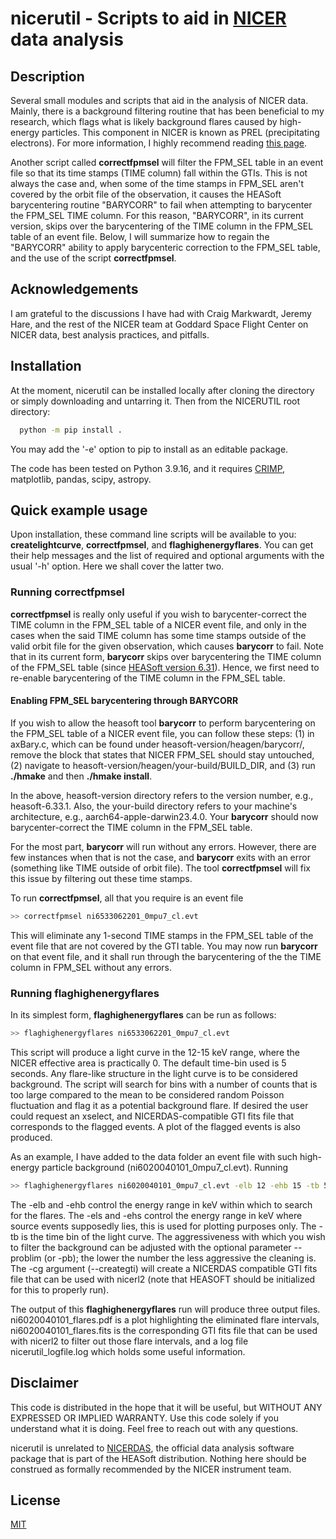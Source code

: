 # nicerutil - Scripts to aid in [NICER](https://heasarc.gsfc.nasa.gov/docs/nicer/) data analysis

## Description

Several small modules and scripts that aid in the analysis of NICER data. Mainly, there is a 
background filtering routine that has been beneficial to my research, which flags what is likely 
background flares caused by high-energy particles. This component in NICER is known as PREL 
(precipitating electrons). For more information, I highly recommend reading 
[this page](https://heasarc.gsfc.nasa.gov/docs/nicer/analysis_threads/flares/).


Another script called **correctfpmsel** will filter the FPM_SEL table in an event file so that its time stamps (TIME column) fall within the GTIs. This is not always the case and, when some of the time stamps in FPM_SEL aren't covered by the orbit file of the observation, it causes the HEASoft barycentering routine "BARYCORR" to fail when attempting to barycenter the FPM_SEL TIME column. For this reason, "BARYCORR", in its current version, skips over the barycentering of the TIME column in the FPM_SEL table of an event file. Below, I will summarize how to regain the "BARYCORR" ability to apply barycenteric correction to the FPM_SEL table, and the use of the script **correctfpmsel**.

## Acknowledgements

I am grateful to the discussions I have had with Craig Markwardt, Jeremy Hare, and the rest of the 
NICER team at Goddard Space Flight Center on NICER data, best analysis practices, and pitfalls.


## Installation

At the moment, nicerutil can be installed locally after cloning the directory or simply downloading 
and untarring it. Then from the NICERUTIL root directory:

```bash
  python -m pip install .
```

You may add the '-e' option to pip to install as an editable package.

The code has been tested on Python 3.9.16, and it requires [CRIMP](https://github.com/georgeyounes/CRIMP), 
matplotlib, pandas, scipy, astropy.

## Quick example usage

Upon installation, these command line scripts will be available to you: **createlightcurve**, 
**correctfpmsel**, and **flaghighenergyflares**. You can get their help messages and the list 
of required and optional arguments with the usual '-h' option. Here we shall cover the latter two. 

### Running correctfpmsel

**correctfpmsel** is really only useful if you wish to barycenter-correct the TIME column in the FPM_SEL table of a NICER event file, and only in the cases when the said TIME column has some time stamps outside of the valid orbit file for the given observation, which causes **barycorr** to fail. Note that in its current form, **barycorr** skips over barycentering the TIME column of the FPM_SEL table (since [HEASoft version 6.31](https://heasarc.gsfc.nasa.gov/FTP/software/ftools/release/archive/Release_Notes_6.31)). Hence, we first need to re-enable barycentering of the TIME column in the FPM_SEL table.

#### Enabling FPM_SEL barycentering through BARYCORR

If you wish to allow the heasoft tool **barycorr** to perform barycentering on the FPM_SEL table of a NICER event file, you can follow these steps: (1) in axBary.c, which can be found under heasoft-version/heagen/barycorr/, remove the block that states that NICER FPM_SEL should stay untouched, (2) navigate to heasoft-version/heagen/your-build/BUILD_DIR, and (3) run **./hmake** and then **./hmake install**.

In the above, heasoft-version directory refers to the version number, e.g., heasoft-6.33.1. Also, the your-build directory refers to your machine's architecture, e.g., aarch64-apple-darwin23.4.0. Your **barycorr** should now barycenter-correct the TIME column in the FPM_SEL table.

For the most part, **barycorr** will run without any errors. However, there are few instances when that is not the case, and **barycorr** exits with an error (something like TIME outside of orbit file). The tool **correctfpmsel** will fix this issue by filtering out these time stamps.


To run **correctfpmsel**, all that you require is an event file

```bash
>> correctfpmsel ni6533062201_0mpu7_cl.evt
```

This will eliminate any 1-second TIME stamps in the FPM_SEL table of the event file that are not covered by the GTI table. You may now run **barycorr** on that event file, and it shall run through the barycentering of the the TIME column in FPM_SEL without any errors.

### Running **flaghighenergyflares** 

In its simplest form, **flaghighenergyflares** can be run as follows: 

```bash
>> flaghighenergyflares ni6533062201_0mpu7_cl.evt
```

This script will produce a light curve in the 12-15 keV range, where the NICER effective area is practically 0. The default time-bin used is 5 seconds. Any flare-like structure in the light curve is to be considered background. The script will search for bins with a number of counts that is too large compared to the mean to be considered random Poisson fluctuation and flag it as a potential background flare. If desired the user could request an xselect, and NICERDAS-compatible GTI fits file that corresponds to the flagged events. A plot of the flagged events is also produced.

As an example, I have added to the data folder an event file with such high-energy particle background (ni6020040101_0mpu7_cl.evt). Running 

```bash
>> flaghighenergyflares ni6020040101_0mpu7_cl.evt -elb 12 -ehb 15 -tb 5 -of ni6020040101_flares -cg ni6020040101_flares
```
The -elb and -ehb control the energy range in keV within which to search for the flares. The -els and -ehs control the energy range in keV where source events supposedly lies, this is used for plotting purposes only. The -tb is the time bin of the light curve. The aggressiveness with which you wish to filter the background can be adjusted with the optional parameter --problim (or -pb); the lower the number the less aggressive the cleaning is. The -cg argument (--creategti) will create a NICERDAS compatible GTI fits file that can be used with nicerl2 (note that HEASOFT should be initialized for this to properly run).

The output of this **flaghighenergyflares** run will produce three output files. ni6020040101_flares.pdf is a plot highlighting the eliminated flare intervals, ni6020040101_flares.fits is the corresponding GTI fits file that can be used with nicerl2 to filter out those flare intervals, and a log file nicerutil_logfile.log which holds some useful information. 

## Disclaimer

This code is distributed in the hope that it will be useful, but WITHOUT ANY EXPRESSED OR IMPLIED 
WARRANTY. Use this code solely if you understand what it is doing. Feel free to reach out with any questions.

nicerutil is unrelated to [NICERDAS](https://heasarc.gsfc.nasa.gov/docs/nicer/nicer_analysis.html), the 
official data analysis software package that is part of the HEASoft distribution. Nothing here should 
be construed as formally recommended by the NICER instrument team.

## License

[MIT](https://choosealicense.com/licenses/mit/)